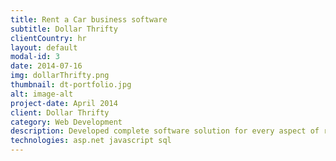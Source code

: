 ```yaml
---
title: Rent a Car business software
subtitle: Dollar Thrifty
clientCountry: hr
layout: default
modal-id: 3
date: 2014-07-16
img: dollarThrifty.png
thumbnail: dt-portfolio.jpg
alt: image-alt
project-date: April 2014
client: Dollar Thrifty
category: Web Development
description: Developed complete software solution for every aspect of running a rent a car bussiness in multiple countries.
technologies: asp.net javascript sql
---
```

